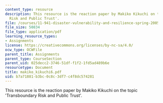 ```yaml
---
content_type: resource
description: This resource is the reaction paper by Makiko Kikuchi on the topic 'Transboundary
  Risk and Public Trust'.
file: /courses/11-941-disaster-vulnerability-and-resilience-spring-2005/b7a71881b3bc0c8c3df7c4f8dc574281_makiko_kikuchi6.pdf
file_size: 50834
file_type: application/pdf
learning_resource_types:
- Assignments
license: https://creativecommons.org/licenses/by-nc-sa/4.0/
ocw_type: OCWFile
parent_title: Assignments
parent_type: CourseSection
parent_uid: 025decc2-3746-51df-f1f2-1fd5ad489b6e
resourcetype: Document
title: makiko_kikuchi6.pdf
uid: b7a71881-b3bc-0c8c-3df7-c4f8dc574281
---
```

This resource is the reaction paper by Makiko Kikuchi on the topic 'Transboundary Risk and Public Trust'.